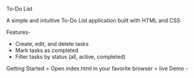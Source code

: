To-Do List

A simple and intuitive To-Do List application built with  HTML and CSS

Features-

- Create, edit, and delete tasks
- Mark tasks as completed
- Filter tasks by status (all, active, completed)

Getting Started
= Open index.html in your favorite browser
= live Demo -

